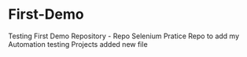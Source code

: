 # First-Demo
Testing First Demo Repository - Repo
Selenium Pratice Repo
to add my Automation testing Projects
added new file